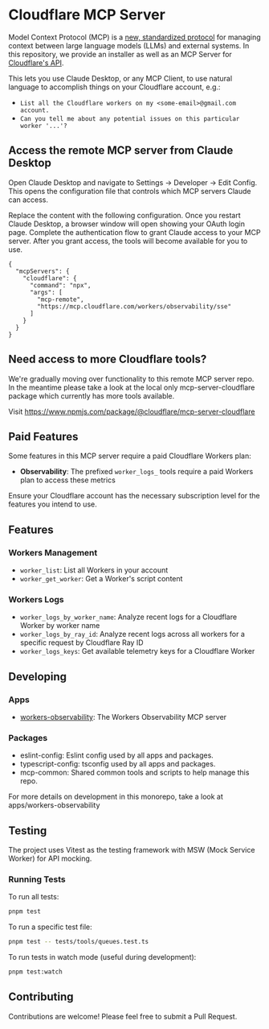 # Cloudflare MCP Server

Model Context Protocol (MCP) is a [new, standardized protocol](https://modelcontextprotocol.io/introduction) for managing context between large language models (LLMs) and external systems. In this repository, we provide an installer as well as an MCP Server for [Cloudflare's API](https://api.cloudflare.com).

This lets you use Claude Desktop, or any MCP Client, to use natural language to accomplish things on your Cloudflare account, e.g.:

* `List all the Cloudflare workers on my <some-email>@gmail.com account.`
* `Can you tell me about any potential issues on this particular worker '...'?`

## Access the remote MCP server from Claude Desktop

Open Claude Desktop and navigate to Settings -> Developer -> Edit Config. This opens the configuration file that controls which MCP servers Claude can access.

Replace the content with the following configuration. Once you restart Claude Desktop, a browser window will open showing your OAuth login page. Complete the authentication flow to grant Claude access to your MCP server. After you grant access, the tools will become available for you to use. 

```
{
  "mcpServers": {
    "cloudflare": {
      "command": "npx",
      "args": [
        "mcp-remote",
        "https://mcp.cloudflare.com/workers/observability/sse"
      ]
    }
  }
}
```

## Need access to more Cloudflare tools?

We're gradually moving over functionality to this remote MCP server repo. In the meantime please take a look at the local only mcp-server-cloudflare package which currently has more tools available.

Visit <https://www.npmjs.com/package/@cloudflare/mcp-server-cloudflare>

## Paid Features

Some features in this MCP server require a paid Cloudflare Workers plan:

- **Observability**: The prefixed `worker_logs_` tools require a paid Workers plan to access these metrics

Ensure your Cloudflare account has the necessary subscription level for the features you intend to use.

## Features

### Workers Management
- `worker_list`: List all Workers in your account
- `worker_get_worker`: Get a Worker's script content

### Workers Logs
- `worker_logs_by_worker_name`: Analyze recent logs for a Cloudflare Worker by worker name
- `worker_logs_by_ray_id`: Analyze recent logs across all workers for a specific request by Cloudflare Ray ID
- `worker_logs_keys`: Get available telemetry keys for a Cloudflare Worker

## Developing

### Apps
- [workers-observability](apps/workers-observability/): The Workers Observability MCP server

### Packages

- eslint-config: Eslint config used by all apps and packages.
- typescript-config: tsconfig used by all apps and packages.
- mcp-common: Shared common tools and scripts to help manage this repo.

For more details on development in this monorepo, take a look at apps/workers-observability

## Testing

The project uses Vitest as the testing framework with MSW (Mock Service Worker) for API mocking.

### Running Tests

To run all tests:

```bash
pnpm test
```

To run a specific test file:

```bash
pnpm test -- tests/tools/queues.test.ts
```

To run tests in watch mode (useful during development):

```bash
pnpm test:watch
```

## Contributing

Contributions are welcome! Please feel free to submit a Pull Request.
